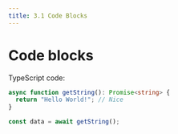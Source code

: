 ```yaml
---
title: 3.1 Code Blocks
---
```


# Code blocks

TypeScript code:

```ts
async function getString(): Promise<string> {
  return "Hello World!"; // Nice
}

const data = await getString();
```

